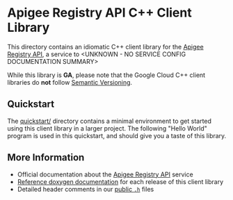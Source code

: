 # Apigee Registry API C++ Client Library

This directory contains an idiomatic C++ client library for the
[Apigee Registry API][cloud-service-docs], a service to \<UNKNOWN - NO SERVICE
CONFIG DOCUMENTATION SUMMARY>

While this library is **GA**, please note that the Google Cloud C++ client
libraries do **not** follow [Semantic Versioning](https://semver.org/).

## Quickstart

The [quickstart/](quickstart/README.md) directory contains a minimal environment
to get started using this client library in a larger project. The following
"Hello World" program is used in this quickstart, and should give you a taste of
this library.

<!-- inject-quickstart-start -->

<!-- inject-quickstart-end -->

## More Information

- Official documentation about the [Apigee Registry API][cloud-service-docs]
  service
- [Reference doxygen documentation][doxygen-link] for each release of this
  client library
- Detailed header comments in our [public `.h`][source-link] files

[cloud-service-docs]: https://cloud.google.com/apigeeregistry
[doxygen-link]: https://cloud.google.com/cpp/docs/reference/apigeeregistry/latest/
[source-link]: https://github.com/googleapis/google-cloud-cpp/tree/main/google/cloud/apigeeregistry
